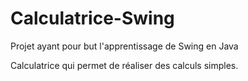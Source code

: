 # Calculatrice-Swing
Projet ayant pour but l'apprentissage de Swing en Java

Calculatrice qui permet de réaliser des calculs simples.